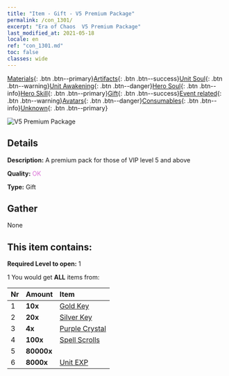 ```yaml
---
title: "Item - Gift - V5 Premium Package"
permalink: /con_1301/
excerpt: "Era of Chaos  V5 Premium Package"
last_modified_at: 2021-05-18
locale: en
ref: "con_1301.md"
toc: false
classes: wide
---
```

 [Materials](/Items/){: .btn .btn--primary}[Artifacts](/Items/Artifacts/){: .btn .btn--success}[Unit Soul](/Items/UnitSoul/){: .btn .btn--warning}[Unit Awakening](/Items/UnitAwakening/){: .btn .btn--danger}[Hero Soul](/Items/HeroSoul/){: .btn .btn--info}[Hero Skill](/Items/HeroSkill/){: .btn .btn--primary}[Gift](/Items/Gift/){: .btn .btn--success}[Event related](/Items/Events/){: .btn .btn--warning}[Avatars](/Items/Avatars/){: .btn .btn--danger}[Consumables](/Items/Consumables/){: .btn .btn--info}[Unknown](/Items/Unknown/){: .btn .btn--primary}

 ![V5 Premium Package](/images/t/i_905005.png)

## Details
 **Description:** A premium pack for those of VIP level 5 and above

 **Quality:** <span style="color: #DA70D6">OK</span>

 **Type:** Gift

## Gather

  None

## This item contains:

 **Required Level to open:** 1

 1 You would get **ALL** items  from:

  | Nr | Amount |     Item    |
  |:---|:-------|:------------|
  | 1 |  **10x** | [Gold Key](/Items/con_783/) |  | 
  | 2 |  **20x** | [Silver Key](/Items/con_693/) |  | 
  | 3 |  **4x** | [Purple Crystal](/Items/con_720/) |  | 
  | 4 |  **100x** | [Spell Scrolls](/Items/con_694/) |  | 
  | 5 |  **80000x** | <i class="fas fa-coins"/> |  | 
  | 6 |  **8000x** | [Unit EXP](/Items/con_902/) |  | 
